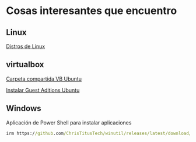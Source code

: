 # Cosas interesantes que encuentro

## Linux

[Distros de Linux](https://najm-eddine-zaga.medium.com/best-linux-distributions-for-you-to-use-3ee0b347de3f)

## virtualbox

[Carpeta compartida VB Ubuntu](https://geekland.eu/compartir-carpetas-y-archivos-en-virtualbox/)

[Instalar Guest Aditions Ubuntu]([https://cambiatealinux.com/instalar-virtualbox-guest-additions-en-ubuntu](https://tecnosender.com/instalar-guest-additions-en-ubuntu-24-04-virtualbox/))

## Windows

Aplicación de Power Shell para instalar aplicaciones
``` cmd
irm https://github.com/ChrisTitusTech/winutil/releases/latest/download/winutil.ps1 | iex
```
